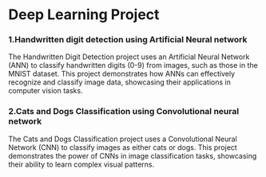 # Deep Learning Project  
### 1.Handwritten digit detection using Artificial Neural network  
The Handwritten Digit Detection project uses an Artificial Neural Network (ANN) to classify handwritten digits (0-9) from images, such as those in the MNIST dataset.
This project demonstrates how ANNs can effectively recognize and classify image data, showcasing their applications in computer vision tasks.  
  
### 2.Cats and Dogs Classification using Convolutional neural network  
The Cats and Dogs Classification project uses a Convolutional Neural Network (CNN) to classify images as either cats or dogs. 
This project demonstrates the power of CNNs in image classification tasks, showcasing their ability to learn complex visual patterns.  
